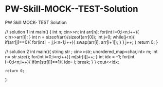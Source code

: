# PW-Skill-MOCK--TEST-Solution
PW Skill MOCK- TEST Solution 

// solution 1
int main() {
    int n;
    cin>>n;
    int arr[n];
    for(int i=0;i<n;i++){
        cin>>arr[i];
    }
    int n = sizeof(arr)/sizeof(arr[0]); 
    int j=0;
    while(j<n){
        if(arr[j]==0){
            for(int i = j;i<n-1;i++){
               swap(arr[i], arr[i+1]);
            }
        }
        j++; 
    }
    return 0; 
}


// solution 2
int main(){
    string str ;
    cin>>str; 
    unordered_map<char,int> m; 
    int n= str.size();
    for(int i=0;i<n;i++){
        m[str[i]]++;
    }
    int idx = -1; 
    for(int i=0;i<n;i++){
        if(m[str[i]]==1){
            idx= i; 
            break; 
        }
    }
    cout<<idx; 
    
    return 0;
}
